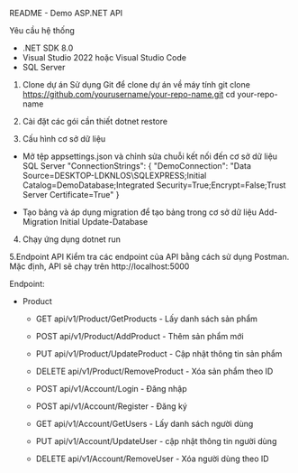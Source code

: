 README - Demo ASP.NET API

Yêu cầu hệ thống
 - .NET SDK 8.0
 - Visual Studio 2022 hoặc Visual Studio Code
 - SQL Server

1. Clone dự án
   Sử dụng Git để clone dự án về máy tính
git clone https://github.com/yourusername/your-repo-name.git
cd your-repo-name

2. Cài đặt các gói cần thiết
dotnet restore

3. Cấu hình cơ sở dữ liệu
- Mở tệp appsettings.json và chỉnh sửa chuỗi kết nối đến cơ sở dữ liệu SQL Server
"ConnectionStrings": {
  "DemoConnection": "Data Source=DESKTOP-LDKNLOS\\SQLEXPRESS;Initial Catalog=DemoDatabase;Integrated Security=True;Encrypt=False;Trust Server Certificate=True"
}

- Tạo bảng và áp dụng migration để tạo bảng trong cơ sở dữ liệu
Add-Migration Initial
Update-Database

4. Chạy ứng dụng
dotnet run

5.Endpoint API
Kiểm tra các endpoint của API bằng cách sử dụng Postman. Mặc định, API sẽ chạy trên http://localhost:5000

Endpoint:
- Product
  + GET api/v1/Product/GetProducts - Lấy danh sách sản phẩm
  + POST api/v1/Product/AddProduct - Thêm sản phẩm mới
  + PUT api/v1/Product/UpdateProduct - Cập nhật thông tin sản phẩm
  + DELETE api/v1/Product/RemoveProduct - Xóa sản phẩm theo ID
 
  + POST api/v1/Account/Login - Đăng nhập
  + POST api/v1/Account/Register - Đăng ký
  + GET api/v1/Account/GetUsers - Lấy danh sách người dùng
  + PUT api/v1/Account/UpdateUser - cập nhật thông tin người dùng
  + DELETE api/v1/Account/RemoveUser - Xóa người dùng theo ID
